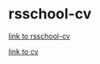 # rsschool-cv
[link to rsschool-cv](https://GITHUB-OlgaKruglik.github.io/rsschool-cv/cv)

[link to cv](https://olgakruglik.github.io/CV/CV.pdf)
